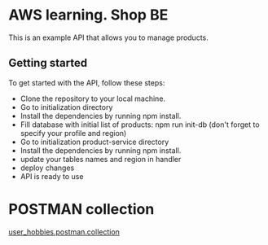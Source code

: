 # AWS learning. Shop BE

This is an example API that allows you to manage products.

## Getting started

To get started with the API, follow these steps:

- Clone the repository to your local machine.
- Go to initialization directory
- Install the dependencies by running npm install.
- Fill database with initial list of products: npm run init-db (don't forget to specify your profile and region)
- Go to initialization product-service directory
- Install the dependencies by running npm install.
- update your tables names and region in handler
- deploy changes
- API is ready to use

# POSTMAN collection

[user_hobbies.postman.collection](./aws_products.postman_collection.json)
